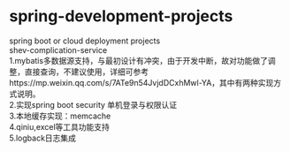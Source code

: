 # spring-development-projects
spring boot or cloud deployment projects  
shev-complication-service  
  1.mybatis多数据源支持，与最初设计有冲突，由于开发中断，故对功能做了调整，直接查询，不建议使用，详细可参考https://mp.weixin.qq.com/s/7ATe9n54JvjdDCxhMwl-YA，其中有两种实现方式说明。  
  2.实现spring boot security 单机登录与权限认证  
  3.本地缓存实现：memcache  
  4.qiniu,excel等工具功能支持  
  5.logback日志集成  
